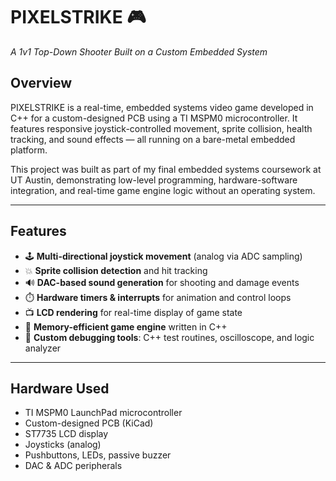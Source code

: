 # PIXELSTRIKE 🎮  
*A 1v1 Top-Down Shooter Built on a Custom Embedded System*

## Overview  
PIXELSTRIKE is a real-time, embedded systems video game developed in C++ for a custom-designed PCB using a TI MSPM0 microcontroller. It features responsive joystick-controlled movement, sprite collision, health tracking, and sound effects — all running on a bare-metal embedded platform.

This project was built as part of my final embedded systems coursework at UT Austin, demonstrating low-level programming, hardware-software integration, and real-time game engine logic without an operating system.

---

## Features  
- 🕹️ **Multi-directional joystick movement** (analog via ADC sampling)  
- 💥 **Sprite collision detection** and hit tracking  
- 🔊 **DAC-based sound generation** for shooting and damage events  
- ⏱️ **Hardware timers & interrupts** for animation and control loops  
- 📺 **LCD rendering** for real-time display of game state  
- 🧠 **Memory-efficient game engine** written in C++  
- 🧪 **Custom debugging tools**: C++ test routines, oscilloscope, and logic analyzer

---

## Hardware Used  
- TI MSPM0 LaunchPad microcontroller  
- Custom-designed PCB (KiCad)  
- ST7735 LCD display  
- Joysticks (analog)  
- Pushbuttons, LEDs, passive buzzer  
- DAC & ADC peripherals
